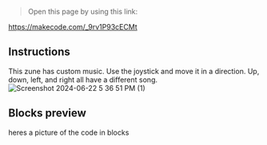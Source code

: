  


> Open this page by using this link:

https://makecode.com/_9rv1P93cECMt

## Instructions

This zune has custom music.
Use the joystick and move it in a direction.
Up, down, left, and right all have a different song.
![Screenshot 2024-06-22 5 36 51 PM (1)](https://github.com/isawesom3/custom_ZUNE/assets/173570795/ca34834b-8433-4f09-9b87-f23bffcbec1e)

## Blocks preview

heres a picture of the code in blocks
